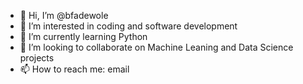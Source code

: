 - 👋 Hi, I’m @bfadewole
- 👀 I’m interested in coding and software development
- 🌱 I’m currently learning Python
- 💞️ I’m looking to collaborate on Machine Leaning and Data Science projects
- 📫 How to reach me: email

<!---
bfadewole/bfadewole is a ✨ special ✨ repository because its `README.md` (this file) appears on your GitHub profile.
You can click the Preview link to take a look at your changes.
--->

